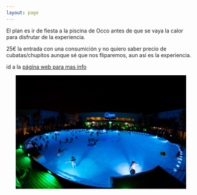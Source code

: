 ```yaml
---
layout: page
---
```


El plan es ir de fiesta a la piscina de Occo antes de que se vaya la calor para disfrutar de la experiencia.

25€ la entrada con una consumición y no quiero saber precio de cubatas/chupitos aunque sé que nos fliparemos, aun así es la experiencia.

id a la [página web para mas info](https://www.occosevilla.es/pool)
<p style="text-align:center">
<a> <img src="./perfil.jpg" width="90%"/></a>
</p>